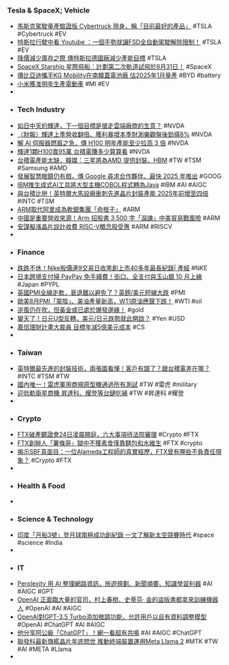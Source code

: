 ### Tesla & SpaceX; Vehicle
- [馬斯克駕駛量產驗證版 Cybertruck 現身，稱「目前最好的產品」](https://technews.tw/2023/08/24/elonmusk-drive-cybertruck-production-candidate/) #TSLA #Cybertruck #EV
- [特斯拉行駛中看 Youtube ：一個手勢就讓FSD全自動駕駛解除限制！](https://wuangus.cc/crack-tesla-fsd-driving-to-watch-youtube/) #TSLA #EV
- [降價減少庫存之際 傳特斯拉德國廠減少產能目標](https://news.cnyes.com/news/id/5300072) #TSLA
- [SpaceX Starship 星際飛船：計劃第二次軌道試飛於8月31日！](https://wuangus.cc/spacex-starship-is-expected-to-launch-on-august-31/) #SpaceX
- [傳比亞迪攜手KG Mobility在南韓蓋電池廠 估2025年1月量產](https://news.cnyes.com/news/id/5300100) #BYD #battery
- [小米獲准明年生產電動車](https://ctee.com.tw/news/china/927026.html) #MI #EV
-
- ### Tech Industry
- [如日中天的輝達，下一個目標是搶走雲端廠商的生意？](https://technews.tw/2023/08/24/nvidia-next-target/) #NVDA
- [〈財報〉輝達上季營收翻倍、獲利暴增本季財測樂觀盤後勁揚8%](https://news.cnyes.com/news/id/5300304) #NVDA
- [解 AI 伺服器燃眉之急，傳 H100 明年產能至少拉高 3 倍](https://technews.tw/2023/08/23/ai-h100-nvidia-gpu/) #NVDA
- [輝達1顆H100賣95萬 台積電賺多少算算看](https://ctee.com.tw/news/tech/927299.html) #NVDA
- [台積電產能太缺，韓媒：三星將為AMD 提供封裝、HBM](https://technews.tw/2023/08/23/samsung-set-to-supply-hbm3-packaging-services-to-amd/) #TW #TSM #Samsung #AMD
- [發展智慧眼鏡仍有戲，傳 Google 尋求合作夥伴、最快 2025 年推出](https://technews.tw/2023/08/23/google-looking-for-smart-glasses-partner/) #GOOG
- [IBM推生成式AI工具將大型主機COBOL程式轉為Java](https://www.ithome.com.tw/news/158414) #IBM #AI #AIGC
- [與台積比拚！英特爾大馬設廠衝刺先進晶片封裝產能 2025年前增至四倍](https://news.cnyes.com/news/id/5298925) #INTC #TSM
- [ARM取代阿里成為軟銀集團「命根子」](https://zh.cn.nikkei.com/industry/itelectric-appliance/53308-2023-08-23-05-00-01.html) #ARM
- [中國是重要營收來源！Arm 招股書 3,500 字「淚諫」中美貿易戰風險](https://technews.tw/2023/08/24/arm-ipo-trade-war/) #ARM
- [安謀擬漲晶片設計收費 RISC-V概念股受惠](https://ctee.com.tw/news/global/926151.html) #ARM #RISCV
-
- ### Finance
- [跌跌不休！Nike股價連9交易日收黑創上市40多年最長紀錄| 產經](https://news.ustv.com.tw/newsdetail/20230823A001016) #NKE
- [日本跨境支付掃 PayPay 免手續費！街口、全支付與玉山銀 10 月上線](https://finance.technews.tw/2023/08/23/tbcasoft/) #Japan #PYPL
- [英國PMI全線走軟，衰退難以避免了？英鎊/美元短線大跌](https://www.dailyfxasia.com/cn/cmarkets/20230823-25092.html) #PMI
- [歐美8月PMI「蒙陰」、美油產量新高，WTI原油應聲下跌！](https://www.dailyfxasia.com/cn/cmarkets/20230824-25097.html) #WTI #oil
- [逆風仍在吹，但黃金或已處於爆發邊緣！](https://www.dailyfxasia.com/cn/cmarkets/20230823-25091.html) #gold
- [變天了！日元U型反轉，美元/日元跌勢就此開啟？](https://www.dailyfxasia.com/cn/intraday_techs/20230824-6212.html) #Yen #USD
- [嘉信理財計畫大裁員 目標年減5億美元成本](https://news.cnyes.com/news/id/5298429) #CS
-
- ### Taiwan
- [英特爾最先進的封裝技術，兩張圖看懂！客戶有譜了？跟台積電差在哪？](https://www.bnext.com.tw/article/76476/meteor-lake-3dic-25d-intel) #INTC #TSM #TW
- [國內唯一！雷虎軍用商規原型機通過所有測試](https://news.cnyes.com/news/id/5300067) #TW #雷虎 #military
- [迎低軌衛星商機 昇達科、耀登等台鏈吃補](https://ctee.com.tw/news/tech/927066.html) #TW #昇達科 #耀登
-
- ### Crypto
- [FTX破產聽證會24日凌晨開庭，六大事項待法院審理](https://abmedia.io/ftx-bankruptcy-hearing) #Crypto #FTX
- [FTX創辦人「薯條哥」獄中不獲素食僅靠麵包和水維生](https://www.hk01.com/即時國際/932857/ftx創辦人-薯條哥-獄中不獲素食-僅靠麵包和水維生) #FTX #crypto
- [揭示SBF真面目：一位Alameda工程師的真實經歷，FTX曾有哪些不負責任現象？](https://abmedia.io/the-story-of-alameda-engineer-adi) #Crypto #FTX
-
- ### Health & Food
-
- ### Science & Technology
- [印度「月船3號」登月球南極成功創紀錄 一文了解新太空競賽時代](https://news.pts.org.tw/article/652813) #space #science #India
-
- ### IT
- [Perplexity 用 AI 整理網路資訊，旅遊規劃、新聞摘要、知識學習利器](https://www.playpcesor.com/2023/05/perplexity-ai.html) #AI #AIGC #GPT
- [OpenAI 正面臨大量的官司，村上春樹、史蒂芬· 金的盜版書都拿來訓練機器人](https://www.techbang.com/posts/109009-openai-lawsuits-training) #OpenAI #AI #AIGC
- [OpenAI對GPT-3.5 Turbo添加微調功能，允許用戶以自有資料調整模型](https://www.ithome.com.tw/news/158404) #OpenAI #ChatGPT #AI #AIGC
- [他分享阿公級「ChatGPT」！網一看超有共鳴](https://today.line.me/tw/v2/article/JPoQLRK) #AI #AIGC #ChatGPT
- [聯發科最新旗艦晶片年底問世 推動終端裝置運用Meta Llama 2](https://news.cnyes.com/news/id/5300798) #MTK #TW #AI #META #Llama
-